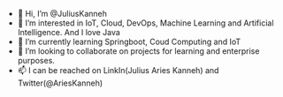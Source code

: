 - 👋 Hi, I’m @JuliusKanneh
- 👀 I’m interested in IoT, Cloud, DevOps, Machine Learning and Artificial Intelligence. And I love Java
- 🌱 I’m currently learning Springboot, Coud Computing and IoT
- 💞️ I’m looking to collaborate on projects for learning and enterprise purposes. 
- 📫 I can be reached on LinkIn(Julius Aries Kanneh) and Twitter(@AriesKanneh)

<!---
JuliusKanneh/JuliusKanneh is a ✨ special ✨ repository because its `README.md` (this file) appears on your GitHub profile.
You can click the Preview link to take a look at your changes.
--->
